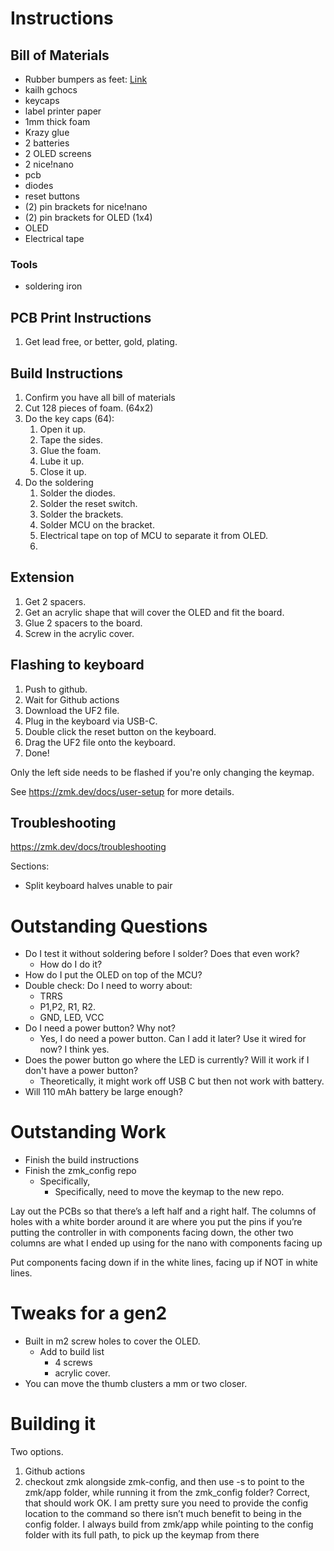 # Instructions

## Bill of Materials
- Rubber bumpers as feet: [Link](https://www.amazon.com/gp/product/B07R17T68B/ref=ppx_yo_dt_b_search_asin_title?ie=UTF8&psc=1)
- kailh gchocs
- keycaps
- label printer paper
- 1mm thick foam
- Krazy glue
- 2 batteries
- 2 OLED screens
- 2 nice!nano
- pcb
- diodes
- reset buttons
- (2) pin brackets for nice!nano
- (2) pin brackets for OLED (1x4)
- OLED
- Electrical tape

### Tools

- soldering iron

## PCB Print Instructions
1. Get lead free, or better, gold, plating.


## Build Instructions
1. Confirm you have all bill of materials
2. Cut 128 pieces of foam. (64x2)
3. Do the key caps (64):
   1. Open it up.
   2. Tape the sides.
   3. Glue the foam.
   4. Lube it up.
   5. Close it up.
4. Do the soldering
   1. Solder the diodes. 
   2. Solder the reset switch.
   3. Solder the brackets.
   4. Solder MCU on the bracket.
   5. Electrical tape on top of MCU to separate it from OLED.
   6. 


## Extension

1. Get 2 spacers.
2. Get an acrylic shape that will cover the OLED and fit the board.
3. Glue 2 spacers to the board.
4. Screw in the acrylic cover.

## Flashing to keyboard

1. Push to github.
2. Wait for Github actions
3. Download the UF2 file.
5. Plug in the keyboard via USB-C.
4. Double click the reset button on the keyboard.
6. Drag the UF2 file onto the keyboard.
7. Done!

Only the left side needs to be flashed if you're only changing the keymap.

See https://zmk.dev/docs/user-setup for more details.

## Troubleshooting

https://zmk.dev/docs/troubleshooting

Sections:

- Split keyboard halves unable to pair

# Outstanding Questions
 
- Do I test it without soldering before I solder? Does that even work?
  - How do I do it?
- How do I put the OLED on top of the MCU?
- Double check: Do I need to worry about:
  - TRRS
  - P1,P2, R1, R2.
  - GND, LED, VCC
- Do I need a power button? Why not?
  - Yes, I do need a power button. Can I add it later? Use it wired for now? I think yes.
- Does the power button go where the LED is currently? Will it work if I don't have a power button?
  - Theoretically, it might work off USB C but then not work with battery.
- Will 110 mAh battery be large enough?

# Outstanding Work
- Finish the build instructions
- Finish the zmk_config repo
  - Specifically, 
    - Specifically, need to move the keymap to the new repo.


Lay out the PCBs so that there’s a left half and a right half. The columns of holes with a white border around it are
where you put the pins if you’re putting the controller in with components facing down, the other two columns are what I
ended up using for the nano with components facing up 

Put components facing down if in the white lines, facing up if NOT in white lines.


# Tweaks for a gen2
- Built in m2 screw holes to cover the OLED.
  - Add to build list
    - 4 screws
    - acrylic cover.
- You can move the thumb clusters a mm or two closer.



# Building it

Two options. 

1. Github actions
2.  checkout zmk alongside zmk-config, and then use -s to point to the zmk/app
    folder, while running it from the zmk_config folder? Correct, that should
    work OK. I am pretty sure you need to provide the config location to the
    command so there isn’t much benefit to being in the config folder.  I
    always build from zmk/app while pointing to the config folder with its full
    path, to pick up the keymap from there
